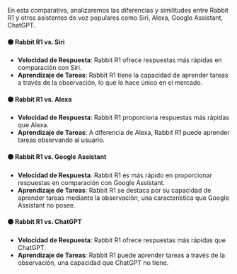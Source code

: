 En esta comparativa, analizaremos las diferencias y similitudes entre Rabbit R1 y otros asistentes de voz populares como Siri, Alexa, Google Assistant, ChatGPT. 

#### 🟠 Rabbit R1 vs. Siri
- **Velocidad de Respuesta**: Rabbit R1 ofrece respuestas más rápidas en comparación con Siri.
- **Aprendizaje de Tareas**: Rabbit R1 tiene la capacidad de aprender tareas a través de la observación, lo que lo hace único en el mercado.

#### 🟠 Rabbit R1 vs. Alexa
- **Velocidad de Respuesta**: Rabbit R1 proporciona respuestas más rápidas que Alexa.
- **Aprendizaje de Tareas**: A diferencia de Alexa, Rabbit R1 puede aprender tareas observando al usuario.

#### 🟠 Rabbit R1 vs. Google Assistant
- **Velocidad de Respuesta**: Rabbit R1 es más rápido en proporcionar respuestas en comparación con Google Assistant.
- **Aprendizaje de Tareas**: Rabbit R1 se destaca por su capacidad de aprender tareas mediante la observación, una característica que Google Assistant no posee.

#### 🟠 Rabbit R1 vs. ChatGPT
- **Velocidad de Respuesta**: Rabbit R1 ofrece respuestas más rápidas que ChatGPT.
- **Aprendizaje de Tareas**: Rabbit R1 puede aprender tareas a través de la observación, una capacidad que ChatGPT no tiene.
